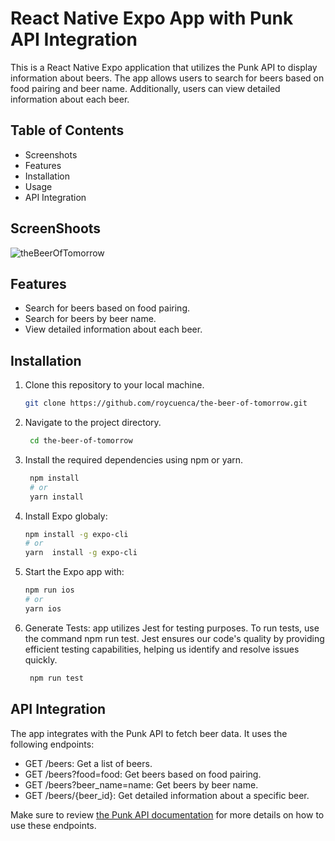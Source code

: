 # React Native Expo App with Punk API Integration

This is a React Native Expo application that utilizes the Punk API to display information about beers. The app allows users to search for beers based on food pairing and beer name. Additionally, users can view detailed information about each beer.

## Table of Contents
- Screenshots
- Features
- Installation
- Usage
- API Integration

## ScreenShoots

![theBeerOfTomorrow](https://github.com/roycuenca/the-beer-of-tomorrow/assets/38863724/9fe48568-8e7b-43d0-a755-1610cf0f0b0b)

## Features

- Search for beers based on food pairing.
- Search for beers by beer name.
- View detailed information about each beer.

## Installation

1. Clone this repository to your local machine.
   
   ```sh
   git clone https://github.com/roycuenca/the-beer-of-tomorrow.git
   ```
2. Navigate to the project directory.

   ```sh
    cd the-beer-of-tomorrow
   ```
3. Install the required dependencies using npm or yarn.

   ```sh
    npm install
    # or
    yarn install
   ```
4. Install Expo globaly:

    ```sh
    npm install -g expo-cli
    # or
    yarn  install -g expo-cli
   ```
5. Start the Expo app with:

    ```sh
    npm run ios
    # or
    yarn ios
   ```

6. Generate Tests:
   app utilizes Jest for testing purposes. To run tests, use the command npm run test. Jest ensures our code's quality by providing       efficient testing capabilities, helping us identify and resolve issues quickly.

   ```sh
    npm run test
   ```


## API Integration

The app integrates with the Punk API to fetch beer data. It uses the following endpoints:

- GET /beers: Get a list of beers.
- GET /beers?food=food: Get beers based on food pairing.
- GET /beers?beer_name=name: Get beers by beer name.
- GET /beers/{beer_id}: Get detailed information about a specific beer.

Make sure to review [the Punk API documentation](https://punkapi.com/documentation/v2) for more details on how to use these endpoints.
